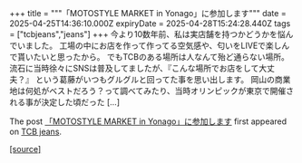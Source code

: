 +++
title = """「MOTOSTYLE MARKET in Yonago」に参加します"""
date = 2025-04-25T14:36:10.000Z
expiryDate = 2025-04-28T15:24:28.440Z
tags = ["tcbjeans","jeans"]
+++
今より10数年前、私は実店舗を持つかどうかを悩んでいました。 工場の中にお店を作って作ってる空気感や、匂いをLIVEで楽しんで貰いたいと思ったから。 でもTCBのある場所は人なんて殆ど通らない場所。 流石に当時徐々にSNSは普及してましたが、『こんな場所でお店をして大丈夫？』 という葛藤がいつもグルグルと回ってた事を思い出します。 岡山の商業地は何処がベストだろう？って調べてみたり、当時オリンピックが東京で開催される事が決定した頃だった \[…\]

The post [「MOTOSTYLE MARKET in Yonago」に参加します](http://tcbjeans.com/2025/04/25/52168) first appeared on [TCB jeans](http://tcbjeans.com).

[[source]](http://tcbjeans.com/2025/04/25/52168)
